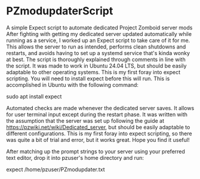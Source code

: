 # PZmodupdaterScript
A simple Expect script to automate dedicated Project Zomboid server mods
After fighting with getting my dedicated server updated automatically while running as a service,
I worked up an Expect script to take care of it for me. This allows the server to run as intended,
performs clean shutdowns and restarts, and avoids having to set up a systemd service that's kinda
wonky at best. The script is thoroughly explained through comments in line with the script. It 
was made to work in Ubuntu 24.04 LTS, but should be easily adaptable to other operating systems.
This is my first foray into expect scripting. You will need to install expect before this will
run. This is accomplished in Ubuntu with the following command:

sudo apt install expect

Automated checks are made whenever the dedicated server saves. It allows for user terminal
input except during the restart phase. It was written with the assumption that the server was
set up following the guide at https://pzwiki.net/wiki/Dedicated_server, but should be easily
adaptable to different configurations. This is my first foray into expect scripting, so there
was quite a bit of trial and error, but it works great. Hope you find it useful!

After matching up the prompt strings to your server using your preferred text editor,
drop it into pzuser's home directory and run:

expect /home/pzuser/PZmodupdater.txt
